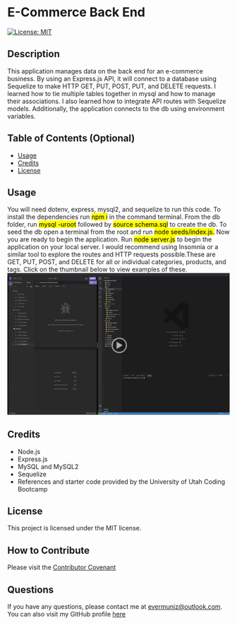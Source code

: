 # E-Commerce Back End
 [![License: MIT](https://img.shields.io/badge/License-MIT-yellow.svg)](https://opensource.org/licenses/MIT)

## Description

This application manages data on the back end for an e-commerce business. By using an Express.js API, it will connect to a database using Sequelize to make HTTP GET, PUT, POST, PUT, and DELETE requests. I learned how to tie multiple tables together in mysql and how to manage their associations. I also learned how to integrate API routes with Sequelize models. Additionally, the application connects to the db using environment variables.   


## Table of Contents (Optional)

- [Usage](#usage)
- [Credits](#credits)
- [License](#license)


## Usage
You will need dotenv, express, mysql2, and sequelize to run this code. To install the dependencies run <mark>npm i</mark> in the command terminal. From the db folder, run <mark>mysql -uroot</mark> followed by <mark>source schema.sql</mark> to create the db. To seed the db open a terminal from the root and run <mark>node seeds/index.js.</mark> Now you are ready to begin the application. Run <mark>node server.js</mark> to begin the application on your local server. I would recommend using Insomnia or a similar tool to explore the routes and HTTP requests possible.These are GET, PUT, POST, and DELETE for all or individual categories, products, and tags. Click on the thumbnail below to view examples of these.[![Screenshot of the video thumbnail showing the application running](./assets/application_screenshot.jpeg)](https://drive.google.com/file/d/1Nc6PCTboK73yN1d93-Nb5PmfvoQaeQTK/view) 

## Credits
- Node.js
- Express.js
- MySQL and MySQL2 
- Sequelize
- References and starter code provided by the University of Utah Coding Bootcamp



## License
This project is licensed under the MIT license.

## How to Contribute

Please visit the [Contributor Covenant](https://www.contributor-covenant.org/)

  ## Questions

  If you have any questions, please contact me at evermuniz@outlook.com.
  You can also visit my GitHub profile [here](https://github.com/evermuniz/)